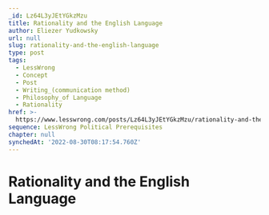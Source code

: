 ```yaml
---
_id: Lz64L3yJEtYGkzMzu
title: Rationality and the English Language
author: Eliezer Yudkowsky
url: null
slug: rationality-and-the-english-language
type: post
tags:
  - LessWrong
  - Concept
  - Post
  - Writing_(communication method)
  - Philosophy_of Language
  - Rationality
href: >-
  https://www.lesswrong.com/posts/Lz64L3yJEtYGkzMzu/rationality-and-the-english-language
sequence: LessWrong Political Prerequisites
chapter: null
synchedAt: '2022-08-30T08:17:54.760Z'
---
```


# Rationality and the English Language

